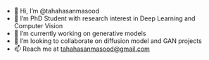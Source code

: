 - 👋 Hi, I’m @tahahasanmasood
- 👀 I’m PhD Student with research interest in Deep Learning and Computer Vision
- 🌱 I’m currently working on generative models
- 💞️ I’m looking to collaborate on diffusion model and GAN projects
- 📫 Reach me at tahahasanmasood@gmail.com

<!---
tahahasanmasood/tahahasanmasood is a ✨ special ✨ repository because its `README.md` (this file) appears on your GitHub profile.
You can click the Preview link to take a look at your changes.
--->
